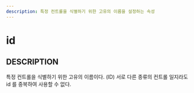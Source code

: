 ```yaml
---
description: 특정 컨트롤을 식별하기 위한 고유의 이름을 설정하는 속성
---
```


# id

## DESCRIPTION

특정 컨트롤을 식별하기 위한 고유의 이름이다. \(ID\) 서로 다른 종류의 컨트롤 일지라도 id 를 중복하여 사용할 수 없다.



